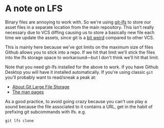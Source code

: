 # A note on LFS 
Binary files are annoying to work with. So we're using
[git-lfs](https://git-lfs.com/) to store our asset files in a separate location
from the main repository. This isn't really necessary due to VCS diffing
causing us to store a basically new file each time we update the assets, since
git is a [bit
weird](https://git-scm.com/book/en/v2/Getting-Started-What-is-Git%3F) compared
to other VCS. 

This is mainly here because we've got limits on the maximum size of files
Github allows you to stick into a repo. If we hit that limit we'll stick the files
into the lfs storage space to workaround&mdash;but I don't think we'll hit that limit.

Note that you need git-lfs installed for the above to work. If you have Github
Desktop you will have it installed automatically. If you're using classic `git`
you'll probably want to read/sneak a peak at: 

 - [About Git Large File Storage](https://docs.github.com/en/repositories/working-with-files/managing-large-files/about-git-large-file-storage)
 - [The man pages](https://github.com/git-lfs/git-lfs/tree/main/docs/man)

As a good practice, to avoid going crazy because you can't use play a sound
because the file associated to it contains a URL, get in the habit of prefixing git
subcommands with lfs. e.g.

```
git lfs clone
```

